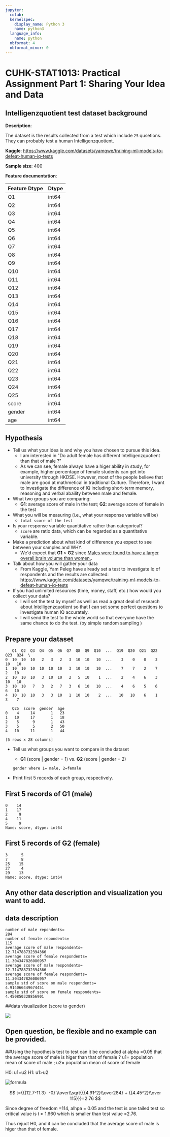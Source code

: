 ```yaml
---
jupyter:
  colab:
  kernelspec:
    display_name: Python 3
    name: python3
  language_info:
    name: python
  nbformat: 4
  nbformat_minor: 0
---
```


<div class="cell markdown" id="sLx0L25YZ64r">

# CUHK-STAT1013: Practical Assignment Part 1: Sharing Your Idea and Data

</div>

<div class="cell markdown" id="pwASQhRlaa8f">

## Intelligenzquotient test dataset background

**Description**:

The dataset is the results collected from a test which include `25`
qusetions. They can probably test a human Intelligenzquotient.

**Kaggle**:
<https://www.kaggle.com/datasets/yamqwe/training-ml-models-to-defeat-human-iq-tests>

**Sample size**: 400

**Feature documentation**:

| Feature Dtype | Dtype |
|---------------|-------|
| Q1            | int64 |
| Q2            | int64 |
| Q3            | int64 |
| Q4            | int64 |
| Q5            | int64 |
| Q6            | int64 |
| Q7            | int64 |
| Q8            | int64 |
| Q9            | int64 |
| Q10           | int64 |
| Q11           | int64 |
| Q12           | int64 |
| Q13           | int64 |
| Q14           | int64 |
| Q15           | int64 |
| Q16           | int64 |
| Q17           | int64 |
| Q18           | int64 |
| Q19           | int64 |
| Q20           | int64 |
| Q21           | int64 |
| Q22           | int64 |
| Q23           | int64 |
| Q24           | int64 |
| Q25           | int64 |
| score         | int64 |
| gender        | int64 |
| age           | int64 |

</div>

<div class="cell markdown" id="y-AGMeiW3fYb">

## Hypothesis

-   Tell us what your idea is and why you have chosen to pursue this
    idea.
    -   I am interested in "Do adult female has different
        Intelligenzquotient than that of male ?"
    -   As we can see, female always have a higer ability in study, for
        example, higher percentage of female students can get into
        university through HKDSE. However, most of the people believe
        that male are good at mathmetical in traditional Culture.
        Therefore, I want to investigate the difference of IQ including
        short-term memory, reasoning and verbal abaility between male
        and female.
-   What two groups you are comparing:
    -   **G1**: average score of male in the test; **G2**: average score
        of female in the test
-   What you will be measuring (i.e., what your response variable will
    be)
    -   `total score of the test`
-   Is your response variable quantitative rather than categorical?
    -   `score` are ratio data, which can be regarded as a quantitative
        variable.
-   Make a prediction about what kind of difference you expect to see
    between your samples and WHY.
    -   We'd expect that **G1** \> **G2** since [Males were found to
        have a larger overall brain volume than
        women.](https://www.nicswell.co.uk/health-news/mens-and-womens-brains-found-to-be-different-sizes).
-   Talk about how you will gather your data
    -   From Kaggle, Yam Peleg have already set a test to investigate Iq
        of respondents and the results are collected:
        <https://www.kaggle.com/datasets/yamqwe/training-ml-models-to-defeat-human-iq-tests>
-   If you had unlimited resources (time, money, staff, etc.) how would
    you collect your data?
    -   I will set the test by myself as well as read a great deal of
        research about Intelligenzquotient so that I can set some
        perfect questions to investigate human IQ accurately.
    -   I will send the test to the whole world so that everyone have
        the same chance to do the test. (by simple random sampling )

</div>

<div class="cell markdown" id="PXDb_qD3ziHZ">

## Prepare your dataset

</div>

<div class="cell code"
colab="{&quot;base_uri&quot;:&quot;https://localhost:8080/&quot;,&quot;height&quot;:233}"
id="_Dziz3y-zq7G" outputId="37af0a5b-3541-4ead-f3e0-d28259dc7b05">



<div class="output execute_result" execution_count="13">

       Q1  Q2  Q3  Q4  Q5  Q6  Q7  Q8  Q9  Q10  ...  Q19  Q20  Q21  Q22  Q23  Q24  \
    0  10  10  10   2   3   2   3  10  10   10  ...    3    0    0    3   10   10   
    1  10  10  10  10  10  10   3  10  10   10  ...    7    7    2    7    2   10   
    2  10  10  10   3  10  10   2   5  10    1  ...    2    4    6    3   10   10   
    3  10  10   7   3   2   7   3   6  10   10  ...    4    6    5    6    6   10   
    4  10  10  10   3   3  10   1  10  10    2  ...   10   10    6    1    3    7   

       Q25  score  gender  age  
    0    4     14       1   23  
    1   10     17       1   18  
    2    5      9       1   43  
    3    5      5       2   50  
    4   10     11       1   44  

    [5 rows x 28 columns]

</div>

</div>

<div class="cell markdown" id="48VxT8VMGsIh">

-   Tell us what groups you want to compare in the dataset
    -   **G1** (score \| gender = 1) vs. **G2** (score \| gender = 2)

    `gender where 1= male, 2=female`

</div>

<div class="cell markdown" id="KCW49fLGHy2n">

-   Print first 5 records of each group, respectively.

</div>

<div class="cell code"
colab="{&quot;base_uri&quot;:&quot;https://localhost:8080/&quot;}"
id="ymMuyhJyHz1j" outputId="3ddd878e-08fe-4479-9b70-39dd14d90950">

## First 5 records of G1 (male)


<div class="output execute_result" execution_count="14">

    0    14
    1    17
    2     9
    4    11
    5     9
    Name: score, dtype: int64

</div>

</div>

<div class="cell code"
colab="{&quot;base_uri&quot;:&quot;https://localhost:8080/&quot;}"
id="IiqeiY26J--K" outputId="1513b482-bfc2-4cf6-b33c-e9c474c64195">

## First 5 records of G2 (female)

<div class="output execute_result" execution_count="15">

    3      5
    7      8
    25    15
    27     4
    29    13
    Name: score, dtype: int64

</div>

</div>

<div class="cell code"
colab="{&quot;base_uri&quot;:&quot;https://localhost:8080/&quot;,&quot;height&quot;:645}"
id="RzS1rBmwOEuQ" outputId="c4426e16-4c91-4f2c-d33f-dfe322e9fc85">

## Any other data description and visualization you want to add.
<div class="output stream stdout">

 ## data description 
    number of male repondents=
    284
    number of female repondents=
    115
    average score of male respondents=
    12.714788732394366
    average score of female respondents=
    11.304347826086957
    average score of male respondents=
    12.714788732394366
    average score of female respondents=
    11.304347826086957
    sample std of score on male respondents=
    4.914066449674451
    sample std of score on female respondents=
    4.450850328856901

 ##data visualization (score to gender)

</div>

<div class="output display_data">

![](8442b32489b5a41f7b6f0278fe5333f800150b64.png)

</div>

</div>

<div class="cell markdown" id="H6F02842Qfvs">
  
## Open question, be flexible and no example can be provided.
##Using the hypothesis test to test can it be concluded at alpha =0.05
that the average score of male is higer than that of female ? u1=
population mean of score of male ; u2= population mean of score of
female

H0: u1=u2 H1: u1>u2

![formula](https://vitalflux.com/wp-content/uploads/2022/01/t-statistics-given-the-population-standard-deviations-are-unequal.jpg)

$$
t={{(12.7-11.3）-0} \\over\\sqrt{{{4.91^2}\\over284} + {{4.45^2}\\over 115}}}=2.76
$$

Since degree of freedom =114, alhpa = 0.05 and the test is one tailed
test so critical value is t ≈ 1.660 which is smaller than test value
=2.76.

Thus rejuct H0, and it can be concluded that the average score of male
is higer than that of female.

</div>
